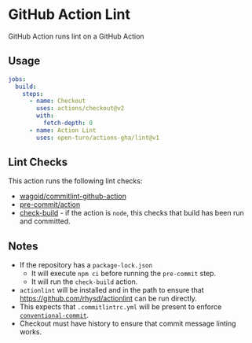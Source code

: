 # GitHub Action Lint

GitHub Action runs lint on a GitHub Action

## Usage

```yaml
jobs:
  build:
    steps:
      - name: Checkout
        uses: actions/checkout@v2
        with:
          fetch-depth: 0
      - name: Action Lint
        uses: open-turo/actions-gha/lint@v1
```

## Lint Checks

This action runs the following lint checks:

- [wagoid/commitlint-github-action](https://github.com/wagoid/commitlint-github-action)
- [pre-commit/action](https://github.com/pre-commit/action)
- [check-build](../check-build) - if the action is `node`, this checks that build has been run and committed.

## Notes

- If the repository has a `package-lock.json`
  - It will execute `npm ci` before running the `pre-commit` step.
  - It will run the `check-build` action.
- `actionlint` will be installed and in the path to ensure that https://github.com/rhysd/actionlint can be run directly.
- This expects that `.commitlintrc.yml` will be present to enforce [`conventional-commit`](https://github.com/wagoid/commitlint-github-action).
- Checkout must have history to ensure that commit message linting works.
